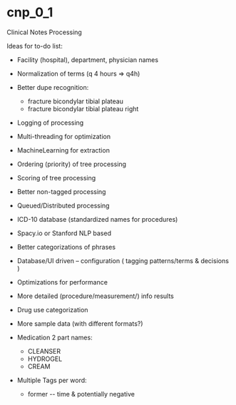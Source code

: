 # cnp_0_1
Clinical Notes Processing

Ideas for to-do list:
- Facility (hospital), department, physician names
- Normalization of terms (q 4 hours => q4h)
- Better dupe recognition:
  * fracture 	bicondylar tibial plateau 		
  * fracture 	bicondylar tibial plateau 	right

- Logging of processing
- Multi-threading for optimization
- MachineLearning for extraction
- Ordering (priority) of tree processing 
- Scoring of tree processing 
- Better non-tagged processing

- Queued/Distributed processing

- ICD-10 database (standardized names for procedures)
- Spacy.io or Stanford NLP based 
- Better categorizations of phrases
- Database/UI driven – configuration ( tagging patterns/terms & decisions )
- Optimizations for performance

- More detailed (procedure/measurement/) info results
- Drug use categorization
- More sample data (with different formats?)

- Medication 2 part names:
  * CLEANSER
  * HYDROGEL
  * CREAM


- Multiple Tags per word:
  * former -- time & potentially negative

